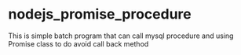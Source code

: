 # nodejs_promise_procedure
This is simple batch program that can call mysql procedure and using Promise class to do avoid call back method
